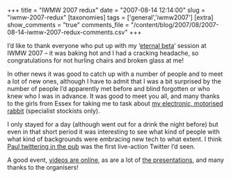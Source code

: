 +++
title = "IWMW 2007 redux"
date = "2007-08-14 12:14:00"
slug = "iwmw-2007-redux"
[taxonomies]
tags = ['general','iwmw2007']
[extra]
show_comments = "true"
comments_file = "/content/blog/2007/08/2007-08-14-iwmw-2007-redux-comments.csv"
+++

I’d like to thank everyone who put up with my ‘[eternal beta](http://www.ukoln.ac.uk/web-focus/events/workshops/webmaster-2007/sessions/wilson2/)‘ session at IWMW 2007 – it was baking hot and I had a cracking headache, so congratulations for not hurling chairs and broken glass at me!

In other news it was good to catch up with a number of people and to meet a lot of new ones, although I have to admit that I was a bit surprised by the number of people I’d apparently met before and blind forgotten or who knew who I was in advance. It was good to meet you all, and many thanks to the girls from Essex for taking me to task about [my electronic, motorised rabbit](http://philwilson.org/blog/2007/01/nabaztag.html) (specialist stockists only).

I only stayed for a day (although went out for a drink the night before) but even in that short period it was interesting to see what kind of people with what kind of backgrounds were embracing new tech to what extent. I think [Paul twittering in the pub](http://twitter.com/boagworld/statuses/151433502) was the first live-action Twitter I’d seen.

A good event, [videos are online](http://www-users.york.ac.uk/~apbl500/stream/ukoln/live/live.html), as are a lot of [the presentations](http://www.slideshare.net/group/iwmw-2007), and many thanks to the organisers!

